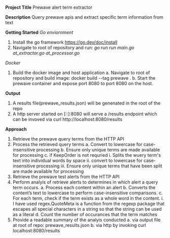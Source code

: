 **Project Title**
Prewave alert term extractor

**Description**
Query prewave apis and extract specific term information from text

**Getting Started**
*Go enviornment*
1. Install the go framework https://go.dev/doc/install
2. Navigate to root of repository and run: _go run run main.go at_extractor.go at_processor.go_

*Docker*
1. Build the docker image and host application
	a. Navigate to root of repository and build image: docker build --tag prewave .
	b. Start the prewave container and expose port 8080 to port 8080 on the host.

**Output**
1. A results file(prewave_results.json) will be genenated in the root of the repo
2. A http server started on [::]:8080 will serve a /results endpoint which can be invoved via  curl http://localhost:8080/results

**Approach**
1. Retrieve the prewave query terms from the HTTP API
2. Process the retrieved query terms 
   a. Convert to lowercase for case-insensitive processing
   b. Ensure only unique terms are made available for processing
   c. if KeepOrder is not requried 
      i. Splits the wuery term's text into individual words by space
	  ii. convert to lowercase for case-insensitive processing
	  iii. Ensure only unique terms that have been split are made available for processing	  
3. Retrieve the prewave test alerts from the HTTP API
4. Perform analyis of retrieve alerts to determines in which alert a query term occurs.
	a. Process each content within an alert
	b. Converts the content’s text to lowercase to perform case-insensitive comparisons.
	c. For each term, check if the term exists as a whole word in the content.
		i. I have used regex.QuoteMeta is a function from the regexp package that escapes all special characters in a string so that the string can be used as a literal
	d. Count the number of occurances that the term matches 
5. Provide a readable summary of the analyis conducted
	a. via output file at root of repo: prewave_results.json
	b. via http by invoking curl localhost:8080/results




